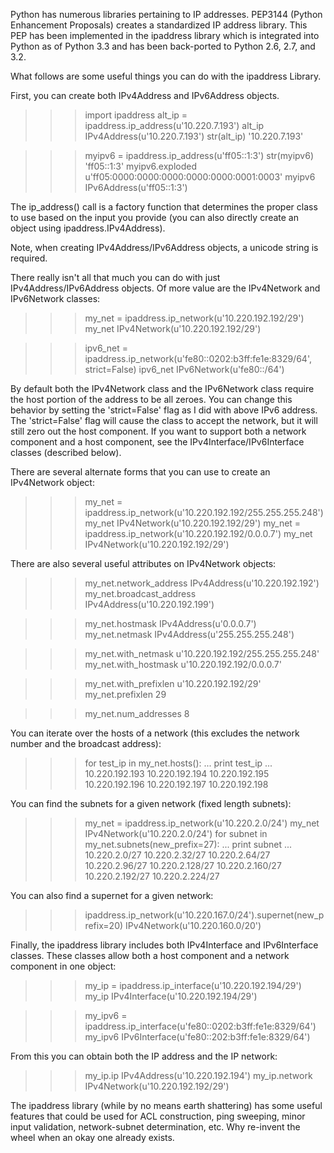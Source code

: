 Python has numerous libraries pertaining to IP addresses. PEP3144 (Python Enhancement Proposals) creates a standardized IP address library. This PEP has been implemented in the ipaddress library which is integrated into Python as of Python 3.3 and has been back-ported to Python 2.6, 2.7, and 3.2.

What follows are some useful things you can do with the ipaddress Library.



First, you can create both IPv4Address and IPv6Address objects.

>>> import ipaddress
>>> alt_ip = ipaddress.ip_address(u'10.220.7.193')
>>> alt_ip
IPv4Address(u'10.220.7.193')
>>> str(alt_ip)
'10.220.7.193'

>>> myipv6 = ipaddress.ip_address(u'ff05::1:3')
>>> str(myipv6)
'ff05::1:3'
>>> myipv6.exploded
u'ff05:0000:0000:0000:0000:0000:0001:0003'
>>> myipv6
IPv6Address(u'ff05::1:3')


The ip_address() call is a factory function that determines the proper class to use based on the input you provide (you can also directly create an object using ipaddress.IPv4Address).

Note, when creating IPv4Address/IPv6Address objects, a unicode string is required.



There really isn't all that much you can do with just IPv4Address/IPv6Address objects. Of more value are the IPv4Network and IPv6Network classes:

>>> my_net = ipaddress.ip_network(u'10.220.192.192/29')
>>> my_net
IPv4Network(u'10.220.192.192/29')

>>> ipv6_net = ipaddress.ip_network(u'fe80::0202:b3ff:fe1e:8329/64', strict=False)
>>> ipv6_net
IPv6Network(u'fe80::/64')



By default both the IPv4Network class and the IPv6Network class require the host portion of the address to be all zeroes. You can change this behavior by setting the 'strict=False' flag as I did with above IPv6 address. The 'strict=False' flag will cause the class to accept the network, but it will still zero out the host component. If you want to support both a network component and a host component, see the IPv4Interface/IPv6Interface classes (described below).

There are several alternate forms that you can use to create an IPv4Network object:

>>> my_net = ipaddress.ip_network(u'10.220.192.192/255.255.255.248')
>>> my_net
IPv4Network(u'10.220.192.192/29')
>>> my_net = ipaddress.ip_network(u'10.220.192.192/0.0.0.7')
>>> my_net
IPv4Network(u'10.220.192.192/29')



There are also several useful attributes on IPv4Network objects:

>>> my_net.network_address
IPv4Address(u'10.220.192.192')
>>> my_net.broadcast_address
IPv4Address(u'10.220.192.199')

>>> my_net.hostmask
IPv4Address(u'0.0.0.7')
>>> my_net.netmask
IPv4Address(u'255.255.255.248')

>>> my_net.with_netmask
u'10.220.192.192/255.255.255.248'
>>> my_net.with_hostmask
u'10.220.192.192/0.0.0.7'

>>> my_net.with_prefixlen
u'10.220.192.192/29'
>>> my_net.prefixlen
29

>>> my_net.num_addresses
8



You can iterate over the hosts of a network (this excludes the network number and the broadcast address):

>>> for test_ip in my_net.hosts():
...      print test_ip
... 
10.220.192.193
10.220.192.194
10.220.192.195
10.220.192.196
10.220.192.197
10.220.192.198



You can find the subnets for a given network (fixed length subnets):

>>> my_net = ipaddress.ip_network(u'10.220.2.0/24')
>>> my_net
IPv4Network(u'10.220.2.0/24')
>>> for subnet in my_net.subnets(new_prefix=27):
...       print subnet
... 
10.220.2.0/27
10.220.2.32/27
10.220.2.64/27
10.220.2.96/27
10.220.2.128/27
10.220.2.160/27
10.220.2.192/27
10.220.2.224/27


You can also find a supernet for a given network:

>>> ipaddress.ip_network(u'10.220.167.0/24').supernet(new_prefix=20)
IPv4Network(u'10.220.160.0/20')

 

Finally, the ipaddress library includes both IPv4Interface and IPv6Interface classes. These classes allow both a host component and a network component in one object:

>>> my_ip = ipaddress.ip_interface(u'10.220.192.194/29')
>>> my_ip
IPv4Interface(u'10.220.192.194/29')

>>> my_ipv6 = ipaddress.ip_interface(u'fe80::0202:b3ff:fe1e:8329/64')
>>> my_ipv6
IPv6Interface(u'fe80::202:b3ff:fe1e:8329/64')


From this you can obtain both the IP address and the IP network:

>>> my_ip.ip
IPv4Address(u'10.220.192.194')
>>> my_ip.network
IPv4Network(u'10.220.192.192/29')




The ipaddress library (while by no means earth shattering) has some useful features that could be used for ACL construction, ping sweeping, minor input validation, network-subnet determination, etc. Why re-invent the wheel when an okay one already exists. 



